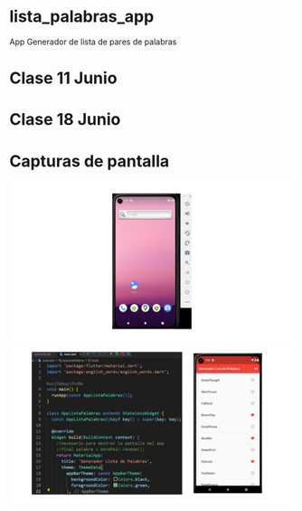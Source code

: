 # lista_palabras_app

App Generador de lista de pares de palabras

# Clase 11 Junio

# Clase 18 Junio
# Capturas de pantalla
![alt Imagen pantalla 1](pantalla1.jpg "Pantalla 1")
![alt Imagen pantalla 2](Pantalla2.jpg "Pantalla 2 con código")